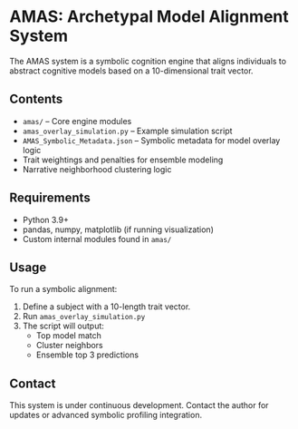 
# AMAS: Archetypal Model Alignment System

The AMAS system is a symbolic cognition engine that aligns individuals to abstract cognitive models based on a 10-dimensional trait vector.

## Contents
- `amas/` – Core engine modules
- `amas_overlay_simulation.py` – Example simulation script
- `AMAS_Symbolic_Metadata.json` – Symbolic metadata for model overlay logic
- Trait weightings and penalties for ensemble modeling
- Narrative neighborhood clustering logic

## Requirements
- Python 3.9+
- pandas, numpy, matplotlib (if running visualization)
- Custom internal modules found in `amas/`

## Usage
To run a symbolic alignment:
1. Define a subject with a 10-length trait vector.
2. Run `amas_overlay_simulation.py`
3. The script will output:
   - Top model match
   - Cluster neighbors
   - Ensemble top 3 predictions

## Contact
This system is under continuous development. Contact the author for updates or advanced symbolic profiling integration.
